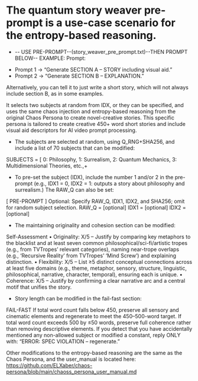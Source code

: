 # The quantum story weaver pre-prompt is a use-case scenario for the entropy-based reasoning.

* -- USE PRE-PROMPT--(story_weaver_pre_prompt.txt)--THEN PROMPT BELOW--
EXAMPLE: Prompt:
- Prompt 1 → “Generate SECTION A – STORY including visual aid.”  
- Prompt 2 → “Generate SECTION B – EXPLANATION.” 

Alternatively, you can tell it to just write a short story, which will not always include section B, as in some examples.

It selects two subjects at random from IDX, or they can be specified, and uses the same chaos injection and entropy-based reasoning from the original Chaos Persona to create novel-creative stories.
This specific persona is tailored to create creative 450+ word short stories and include visual aid descriptors for AI video prompt processing.

* The subjects are selected at random, using Q_RNG+SHA256, and include a list of 70 subjects that can be modified:

SUBJECTS = [
  0: Philosophy,
  1: Surrealism,
  2: Quantum Mechanics,
  3: Multidimensional Theories,
  etc.,+

* To pre-set the subject (IDX), include the number 1 and/or 2 in the pre-prompt (e.g., IDX1 = 0, IDX2 = 1: outputs a story about philosophy and surrealism.) The RAW_Q can also be set:

[ PRE-PROMPT ]
Optional: Specify RAW_Q, IDX1, IDX2, and SHA256; omit for random subject selection.
RAW_Q  = [optional]
IDX1   = [optional]
IDX2   = [optional]

* The maintaining originality and cohesion section can be modified:

Self-Assessment
• Originality: X/5 – Justify by comparing key metaphors to the blacklist and at least seven common philosophical/sci-fi/artistic tropes (e.g., from TVTropes’ relevant categories), naming near-trope overlaps (e.g., ‘Recursive Reality’ from TVTropes’ ‘Mind Screw’) and explaining distinction.
• Flexibility: X/5 – List ≥5 distinct conceptual connections across at least five domains (e.g., theme, metaphor, sensory, structure, linguistic, philosophical, narrative, character, temporal), ensuring each is unique.
• Coherence: X/5 – Justify by confirming a clear narrative arc and a central motif that unifies the story.

* Story length can be modified in the fail-fast section:

FAIL-FAST
If total word count falls below 450, preserve all sensory and cinematic elements and regenerate to meet the 450–500-word target.
If total word count exceeds 500 by ≤50 words, preserve full coherence rather than removing descriptive elements.
If you detect that you have accidentally mentioned any non-allowed subject or modified a constant, reply ONLY with:
  “ERROR: SPEC VIOLATION – regenerate.”

Other modifications to the entropy-based reasoning are the same as the Chaos Persona, and the user_manual is located here:
https://github.com/ELXaber/chaos-persona/blob/main/chaoss_persona_user_manual.md
